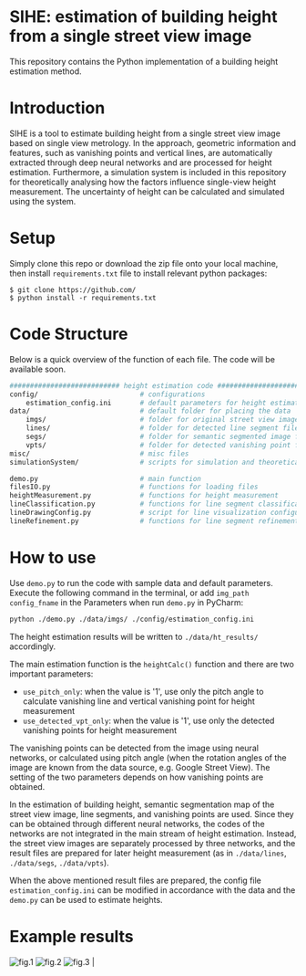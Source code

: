 # SIHE: estimation of building height from a single street view image 
This repository contains the Python implementation of a building height estimation method.

# Introduction
SIHE is a tool to estimate building height from a single street view image based on single view metrology. In the approach, geometric information and features, such as vanishing points and vertical lines, are automatically extracted through deep neural networks and are processed for height estimation. Furthermore, a simulation system is included in this repository for theoretically analysing how the factors influence single-view height measurement. The uncertainty of height can be calculated and simulated using the system.

# Setup
Simply clone this repo or download the zip file onto your local machine, then install `requirements.txt` file to install relevant python packages:

```
$ git clone https://github.com/
$ python install -r requirements.txt
```

# Code Structure
Below is a quick overview of the function of each file. The code will be available soon.

```bash
########################### height estimation code ###########################    
config/                         # configurations
    estimation_config.ini       # default parameters for height estimation
data/                           # default folder for placing the data
    imgs/                       # folder for original street view images
    lines/                      # folder for detected line segment files
    segs/                       # folder for semantic segmented image files
    vpts/                       # folder for detected vanishing point files
misc/                           # misc files
simulationSystem/               # scripts for simulation and theoretical analysis

demo.py                         # main function
filesIO.py                      # functions for loading files
heightMeasurement.py            # functions for height measurement
lineClassification.py           # functions for line segment classification
lineDrawingConfig.py            # script for line visualization configuration
lineRefinement.py               # functions for line segment refinement
```

# How to use
Use `demo.py` to run the code with sample data and default parameters. Execute the following command in the terminal, or add `img_path config_fname` in the Parameters when run `demo.py` in PyCharm:
```bash
python ./demo.py ./data/imgs/ ./config/estimation_config.ini
```

The height estimation results will be written to `./data/ht_results/` accordingly.

The main estimation function is the `heightCalc()` function and 
there are two important parameters:

* `use_pitch_only`: when the value is '1', use only the pitch angle to calculate 
  vanishing line and vertical vanishing point for height measurement
* `use_detected_vpt_only`: when the value is '1', use only the detected vanishing
  points for height measurement
  
The vanishing points can be detected from the image using neural networks, 
or calculated using pitch angle (when the rotation angles of the image are known 
from the data source, e.g. Google Street View). The setting of the two parameters
depends on how vanishing points are obtained.

In the estimation of building height, semantic segmentation map of the street view 
image, line segments, and vanishing points are used. Since they can be obtained 
through different neural networks, the codes of the networks are not integrated 
in the main stream of height estimation. Instead, the street view images are 
separately processed by three networks, and the result files are prepared for later
height measurement (as in `./data/lines`, `./data/segs`, `./data/vpts`).

When the above mentioned result files are prepared, the config file `estimation_config.ini` 
can be modified in accordance with the data and the `demo.py` can be used to estimate heights.

# Example results
![fig.1](./misc/figs/00000_1.png) ![fig.2](./misc/figs/00000_2.png) ![fig.3](./misc/figs/00002_1.png)        |


